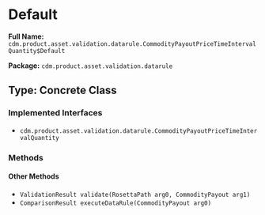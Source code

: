 # Default

**Full Name:** `cdm.product.asset.validation.datarule.CommodityPayoutPriceTimeIntervalQuantity$Default`

**Package:** `cdm.product.asset.validation.datarule`

## Type: Concrete Class

### Implemented Interfaces

- `cdm.product.asset.validation.datarule.CommodityPayoutPriceTimeIntervalQuantity`

### Methods

#### Other Methods

- `ValidationResult validate(RosettaPath arg0, CommodityPayout arg1)`
- `ComparisonResult executeDataRule(CommodityPayout arg0)`

